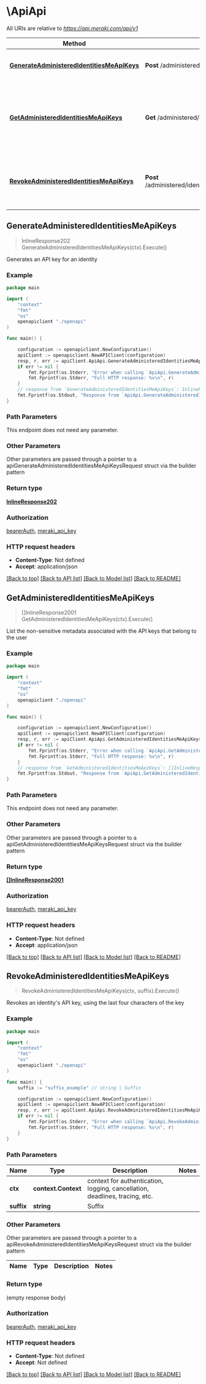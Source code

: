 # \ApiApi

All URIs are relative to *https://api.meraki.com/api/v1*

Method | HTTP request | Description
------------- | ------------- | -------------
[**GenerateAdministeredIdentitiesMeApiKeys**](ApiApi.md#GenerateAdministeredIdentitiesMeApiKeys) | **Post** /administered/identities/me/api/keys/generate | Generates an API key for an identity
[**GetAdministeredIdentitiesMeApiKeys**](ApiApi.md#GetAdministeredIdentitiesMeApiKeys) | **Get** /administered/identities/me/api/keys | List the non-sensitive metadata associated with the API keys that belong to the user
[**RevokeAdministeredIdentitiesMeApiKeys**](ApiApi.md#RevokeAdministeredIdentitiesMeApiKeys) | **Post** /administered/identities/me/api/keys/{suffix}/revoke | Revokes an identity&#39;s API key, using the last four characters of the key



## GenerateAdministeredIdentitiesMeApiKeys

> InlineResponse202 GenerateAdministeredIdentitiesMeApiKeys(ctx).Execute()

Generates an API key for an identity



### Example

```go
package main

import (
    "context"
    "fmt"
    "os"
    openapiclient "./openapi"
)

func main() {

    configuration := openapiclient.NewConfiguration()
    apiClient := openapiclient.NewAPIClient(configuration)
    resp, r, err := apiClient.ApiApi.GenerateAdministeredIdentitiesMeApiKeys(context.Background()).Execute()
    if err != nil {
        fmt.Fprintf(os.Stderr, "Error when calling `ApiApi.GenerateAdministeredIdentitiesMeApiKeys``: %v\n", err)
        fmt.Fprintf(os.Stderr, "Full HTTP response: %v\n", r)
    }
    // response from `GenerateAdministeredIdentitiesMeApiKeys`: InlineResponse202
    fmt.Fprintf(os.Stdout, "Response from `ApiApi.GenerateAdministeredIdentitiesMeApiKeys`: %v\n", resp)
}
```

### Path Parameters

This endpoint does not need any parameter.

### Other Parameters

Other parameters are passed through a pointer to a apiGenerateAdministeredIdentitiesMeApiKeysRequest struct via the builder pattern


### Return type

[**InlineResponse202**](InlineResponse202.md)

### Authorization

[bearerAuth](../README.md#bearerAuth), [meraki_api_key](../README.md#meraki_api_key)

### HTTP request headers

- **Content-Type**: Not defined
- **Accept**: application/json

[[Back to top]](#) [[Back to API list]](../README.md#documentation-for-api-endpoints)
[[Back to Model list]](../README.md#documentation-for-models)
[[Back to README]](../README.md)


## GetAdministeredIdentitiesMeApiKeys

> []InlineResponse2001 GetAdministeredIdentitiesMeApiKeys(ctx).Execute()

List the non-sensitive metadata associated with the API keys that belong to the user



### Example

```go
package main

import (
    "context"
    "fmt"
    "os"
    openapiclient "./openapi"
)

func main() {

    configuration := openapiclient.NewConfiguration()
    apiClient := openapiclient.NewAPIClient(configuration)
    resp, r, err := apiClient.ApiApi.GetAdministeredIdentitiesMeApiKeys(context.Background()).Execute()
    if err != nil {
        fmt.Fprintf(os.Stderr, "Error when calling `ApiApi.GetAdministeredIdentitiesMeApiKeys``: %v\n", err)
        fmt.Fprintf(os.Stderr, "Full HTTP response: %v\n", r)
    }
    // response from `GetAdministeredIdentitiesMeApiKeys`: []InlineResponse2001
    fmt.Fprintf(os.Stdout, "Response from `ApiApi.GetAdministeredIdentitiesMeApiKeys`: %v\n", resp)
}
```

### Path Parameters

This endpoint does not need any parameter.

### Other Parameters

Other parameters are passed through a pointer to a apiGetAdministeredIdentitiesMeApiKeysRequest struct via the builder pattern


### Return type

[**[]InlineResponse2001**](InlineResponse2001.md)

### Authorization

[bearerAuth](../README.md#bearerAuth), [meraki_api_key](../README.md#meraki_api_key)

### HTTP request headers

- **Content-Type**: Not defined
- **Accept**: application/json

[[Back to top]](#) [[Back to API list]](../README.md#documentation-for-api-endpoints)
[[Back to Model list]](../README.md#documentation-for-models)
[[Back to README]](../README.md)


## RevokeAdministeredIdentitiesMeApiKeys

> RevokeAdministeredIdentitiesMeApiKeys(ctx, suffix).Execute()

Revokes an identity's API key, using the last four characters of the key



### Example

```go
package main

import (
    "context"
    "fmt"
    "os"
    openapiclient "./openapi"
)

func main() {
    suffix := "suffix_example" // string | Suffix

    configuration := openapiclient.NewConfiguration()
    apiClient := openapiclient.NewAPIClient(configuration)
    resp, r, err := apiClient.ApiApi.RevokeAdministeredIdentitiesMeApiKeys(context.Background(), suffix).Execute()
    if err != nil {
        fmt.Fprintf(os.Stderr, "Error when calling `ApiApi.RevokeAdministeredIdentitiesMeApiKeys``: %v\n", err)
        fmt.Fprintf(os.Stderr, "Full HTTP response: %v\n", r)
    }
}
```

### Path Parameters


Name | Type | Description  | Notes
------------- | ------------- | ------------- | -------------
**ctx** | **context.Context** | context for authentication, logging, cancellation, deadlines, tracing, etc.
**suffix** | **string** | Suffix | 

### Other Parameters

Other parameters are passed through a pointer to a apiRevokeAdministeredIdentitiesMeApiKeysRequest struct via the builder pattern


Name | Type | Description  | Notes
------------- | ------------- | ------------- | -------------


### Return type

 (empty response body)

### Authorization

[bearerAuth](../README.md#bearerAuth), [meraki_api_key](../README.md#meraki_api_key)

### HTTP request headers

- **Content-Type**: Not defined
- **Accept**: Not defined

[[Back to top]](#) [[Back to API list]](../README.md#documentation-for-api-endpoints)
[[Back to Model list]](../README.md#documentation-for-models)
[[Back to README]](../README.md)

